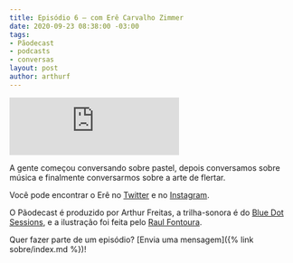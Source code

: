 ```yaml
---
title: Episódio 6 – com Erê Carvalho Zimmer
date: 2020-09-23 08:38:00 -03:00
tags:
- Pãodecast
- podcasts
- conversas
layout: post
author: arthurf
---
```


<iframe class="full-width" src="https://anchor.fm/paomortadela/embed/episodes/Er-Carvalho-Zimmer-ejusds" height="102" frameborder="0" scrolling="no"></iframe>

A gente começou conversando sobre pastel, depois conversamos sobre música e finalmente conversarmos sobre a arte de flertar.

Você pode encontrar o Erê no [Twitter](https://twitter.com/ourovaleere) e no [Instagram](https://www.instagram.com/erezimmer).

O Pãodecast é produzido por Arthur Freitas, a trilha-sonora é do [Blue Dot Sessions](https://sessions.blue), e a ilustração foi feita pelo [Raul Fontoura](https://raulranma.itch.io/).

Quer fazer parte de um episódio? [Envia uma mensagem]({% link sobre/index.md %})!
